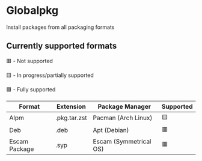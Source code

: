 # Globalpkg

Install packages from all packaging formats

## Currently supported formats

🟥 - Not supported

🟨 - In progress/partially supported

🟩 - Fully supported

| Format | Extension | Package Manager | Supported |
|-|-|-|-|
| Alpm | .pkg.tar.zst | Pacman (Arch Linux) | 🟨 |
| Deb | .deb | Apt (Debian) | 🟥 |
| Escam Package | .syp | Escam (Symmetrical OS) | 🟥 |